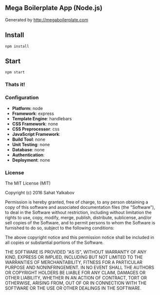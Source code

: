## Mega Boilerplate App (Node.js)

Generated by http://megaboilerplate.com

## Install

`npm install`

## Start

`npm start`

### Thats it!

### Configuration

* **Platform:** node
* **Framework**: express
* **Template Engine**: handlebars
* **CSS Framework**: none
* **CSS Preprocessor**: css
* **JavaScript Framework**:
* **Build Tool**: none
* **Unit Testing**: none
* **Database**: none
* **Authentication**:
* **Deployment**: none

### License

The MIT License (MIT)

Copyright (c) 2016 Sahat Yalkabov

Permission is hereby granted, free of charge, to any person obtaining a copy of this software and associated documentation files (the "Software"), to deal in the Software without restriction, including without limitation the rights to use, copy, modify, merge, publish, distribute, sublicense, and/or sell copies of the Software, and to permit persons to whom the Software is furnished to do so, subject to the following conditions:

The above copyright notice and this permission notice shall be included in all copies or substantial portions of the Software.

THE SOFTWARE IS PROVIDED "AS IS", WITHOUT WARRANTY OF ANY KIND, EXPRESS OR IMPLIED, INCLUDING BUT NOT LIMITED TO THE WARRANTIES OF MERCHANTABILITY, FITNESS FOR A PARTICULAR PURPOSE AND NONINFRINGEMENT. IN NO EVENT SHALL THE AUTHORS OR COPYRIGHT HOLDERS BE LIABLE FOR ANY CLAIM, DAMAGES OR OTHER LIABILITY, WHETHER IN AN ACTION OF CONTRACT, TORT OR OTHERWISE, ARISING FROM, OUT OF OR IN CONNECTION WITH THE SOFTWARE OR THE USE OR OTHER DEALINGS IN THE SOFTWARE.
